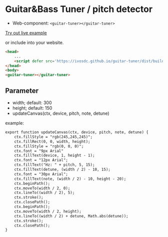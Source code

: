 # Guitar&Bass Tuner / pitch detector
- Web-component: `<guitar-tuner></guitar-tuner>`

[Try out live example](https://ivosdc.github.io/guitar-tuner/dist "Guitar tuner Example")

or include into your website.
```html
<head>
    ...
    <script defer src='https://ivosdc.github.io/guitar-tuner/dist/build/guitar-tuner.js'></script>
</head>
<body>
<guitar-tuner></guitar-tuner>
```

## Parameter
- width; default: 300
- height; default: 150
- updateCanvas(ctx, device, pitch, note, detune)

example:
```html
export function updateCanvas(ctx, device, pitch, note, detune) {
    ctx.fillStyle = "rgb(245,245,245)";
    ctx.fillRect(0, 0, width, height);
    ctx.fillStyle = "rgb(0, 0, 0)";
    ctx.font = "9px Arial"
    ctx.fillText(device, 1, height - 1);
    ctx.font = "12px Arial";
    ctx.fillText("Hz: " + pitch, 5, 15);
    ctx.fillText(detune, (width / 2) - 10, 15);
    ctx.font = "30px Arial";
    ctx.fillText(note, (width / 2) - 10, height - 20);
    ctx.beginPath();
    ctx.moveTo(width / 2, 0);
    ctx.lineTo((width / 2), 5);
    ctx.stroke();
    ctx.closePath();
    ctx.beginPath();
    ctx.moveTo(width / 2, height);
    ctx.lineTo((width / 2) + detune, Math.abs(detune));
    ctx.stroke();
    ctx.closePath();
}
```
